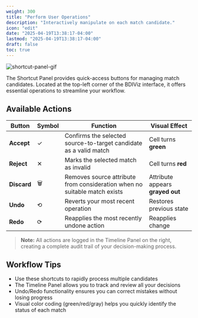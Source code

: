 ```yaml
---
weight: 300
title: "Perform User Operations"
description: "Interactively manipulate on each match candidate."
icon: "edit"
date: "2025-04-19T13:38:17-04:00"
lastmod: "2025-04-19T13:38:17-04:00"
draft: false
toc: true
---
```



![shortcut-panel-gif](./images/shortcut-panel.gif)

The Shortcut Panel provides quick-access buttons for managing match candidates. Located at the top-left corner of the BDIViz interface, it offers essential operations to streamline your workflow.

## Available Actions

| Button | Symbol | Function | Visual Effect |
|--------|--------|----------|--------------|
| **Accept** | ✓ | Confirms the selected source-to-target candidate as a valid match | Cell turns **green** |
| **Reject** | ✕ | Marks the selected match as invalid | Cell turns **red** |
| **Discard** | 🗑️ | Removes source attribute from consideration when no suitable match exists | Attribute appears **grayed out** |
| **Undo** | ⟲ | Reverts your most recent operation | Restores previous state |
| **Redo** | ⟳ | Reapplies the most recently undone action | Reapplies change |

> **Note:** All actions are logged in the Timeline Panel on the right, creating a complete audit trail of your decision-making process.

## Workflow Tips

- Use these shortcuts to rapidly process multiple candidates
- The Timeline Panel allows you to track and review all your decisions
- Undo/Redo functionality ensures you can correct mistakes without losing progress
- Visual color coding (green/red/gray) helps you quickly identify the status of each match